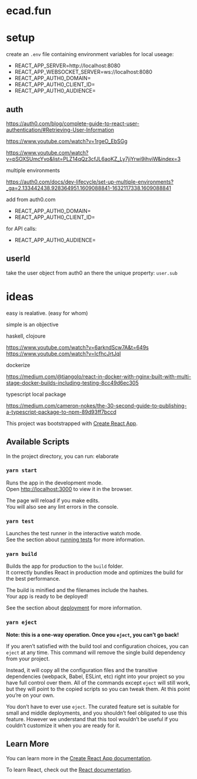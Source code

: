 # ecad.fun

# setup

create an `.env` file containing environment variables for local useage:

- REACT_APP_SERVER=http://localhost:8080
- REACT_APP_WEBSOCKET_SERVER=ws://localhost:8080
- REACT_APP_AUTH0_DOMAIN=
- REACT_APP_AUTH0_CLIENT_ID=
- REACT_APP_AUTH0_AUDIENCE=

## auth

https://auth0.com/blog/complete-guide-to-react-user-authentication/#Retrieving-User-Information

https://www.youtube.com/watch?v=1rgeO_EbSGg

https://www.youtube.com/watch?v=pSOXSUmcYvo&list=PLZ14qQz3cfJL6aoKZ_Ly7jiYrwi9ihviW&index=3

multiple environments

https://auth0.com/docs/dev-lifecycle/set-up-multiple-environments?_ga=2.133442438.928364951.1609088841-1632117338.1609088841

add from auth0.com

- REACT_APP_AUTH0_DOMAIN=
- REACT_APP_AUTH0_CLIENT_ID=

for API calls:

- REACT_APP_AUTH0_AUDIENCE=

## userId

take the user object from auth0 an there the unique property: `user.sub`

# ideas

easy is realative. (easy for whom)

simple is an objective

haskell, clojoure

https://www.youtube.com/watch?v=6arkndScw7A&t=649s
https://www.youtube.com/watch?v=IcfhcJrtJqI

dockerize

https://medium.com/@tiangolo/react-in-docker-with-nginx-built-with-multi-stage-docker-builds-including-testing-8cc49d6ec305

typescript local package

https://medium.com/cameron-nokes/the-30-second-guide-to-publishing-a-typescript-package-to-npm-89d93ff7bccd

This project was bootstrapped with [Create React App](https://github.com/facebook/create-react-app).

## Available Scripts

In the project directory, you can run: elaborate

### `yarn start`

Runs the app in the development mode.<br />
Open [http://localhost:3000](http://localhost:3000) to view it in the browser.

The page will reload if you make edits.<br />
You will also see any lint errors in the console.

### `yarn test`

Launches the test runner in the interactive watch mode.<br />
See the section about [running tests](https://facebook.github.io/create-react-app/docs/running-tests) for more information.

### `yarn build`

Builds the app for production to the `build` folder.<br />
It correctly bundles React in production mode and optimizes the build for the best performance.

The build is minified and the filenames include the hashes.<br />
Your app is ready to be deployed!

See the section about [deployment](https://facebook.github.io/create-react-app/docs/deployment) for more information.

### `yarn eject`

**Note: this is a one-way operation. Once you `eject`, you can’t go back!**

If you aren’t satisfied with the build tool and configuration choices, you can `eject` at any time. This command will remove the single build dependency from your project.

Instead, it will copy all the configuration files and the transitive dependencies (webpack, Babel, ESLint, etc) right into your project so you have full control over them. All of the commands except `eject` will still work, but they will point to the copied scripts so you can tweak them. At this point you’re on your own.

You don’t have to ever use `eject`. The curated feature set is suitable for small and middle deployments, and you shouldn’t feel obligated to use this feature. However we understand that this tool wouldn’t be useful if you couldn’t customize it when you are ready for it.

## Learn More

You can learn more in the [Create React App documentation](https://facebook.github.io/create-react-app/docs/getting-started).

To learn React, check out the [React documentation](https://reactjs.org/).
